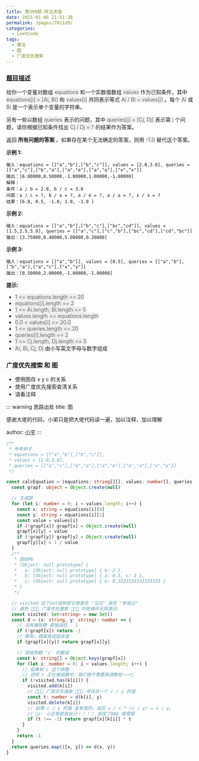 ```yaml
---
title: 第399题-除法求值
date: 2021-01-06 21:51:38
permalink: /pages/7011d9/
categories:
  - LeetCode
tags:
  - 算法
  - 图
  - 广度优先搜索
---
```


### [题目描述](https://leetcode-cn.com/problems/evaluate-division/)

给你一个变量对数组 <span style="background: #eee; color: #666;">equations</span> 和一个实数值数组 <span style="background: #eee; color: #666;">values</span> 作为已知条件，其中 <span style="background: #eee; color: #666;">equations[i] = [Ai, Bi]</span> 和 <span style="background: #eee; color: #666;">values[i]</span> 共同表示等式 <span style="background: #eee; color: #666;">Ai / Bi = values[i]</span> 。每个 <span style="background: #eee; color: #666;">Ai</span> 或 <span style="background: #eee; color: #666;">Bi</span> 是一个表示单个变量的字符串。

另有一些以数组 <span style="background: #eee; color: #666;">queries</span> 表示的问题，其中 <span style="background: #eee; color: #666;">queries[j] = [Cj, Dj]</span> 表示第 <span style="background: #eee; color: #666;">j</span> 个问题，请你根据已知条件找出 <span style="background: #eee; color: #666;">Cj / Dj = ?</span> 的结果作为答案。

返回 **所有问题的答案** 。如果存在某个无法确定的答案，则用 <span style="background: #eee; color: #666;">-1.0</span> 替代这个答案。

<!-- more -->

**示例 1:**

```
输入：equations = [["a","b"],["b","c"]], values = [2.0,3.0], queries = [["a","c"],["b","a"],["a","e"],["a","a"],["x","x"]]
输出：[6.00000,0.50000,-1.00000,1.00000,-1.00000]
解释：
条件：a / b = 2.0, b / c = 3.0
问题：a / c = ?, b / a = ?, a / e = ?, a / a = ?, x / x = ?
结果：[6.0, 0.5, -1.0, 1.0, -1.0 ]
```

**示例 2:**

```
输入：equations = [["a","b"],["b","c"],["bc","cd"]], values = [1.5,2.5,5.0], queries = [["a","c"],["c","b"],["bc","cd"],["cd","bc"]]
输出：[3.75000,0.40000,5.00000,0.20000]
```

**示例 3:**

```
输入：equations = [["a","b"]], values = [0.5], queries = [["a","b"],["b","a"],["a","c"],["x","y"]]
输出：[0.50000,2.00000,-1.00000,-1.00000]
```

**提示:**

- <span style="background: #eee; color: #666;">1 <= equations.length <= 20</span>
- <span style="background: #eee; color: #666;">equations[i].length == 2</span>
- <span style="background: #eee; color: #666;">1 <= Ai.length, Bi.length <= 5</span>
- <span style="background: #eee; color: #666;">values.length == equations.length</span>
- <span style="background: #eee; color: #666;">0.0 < values[i] <= 20.0</span>
- <span style="background: #eee; color: #666;">1 <= queries.length <= 20</span>
- <span style="background: #eee; color: #666;">queries[i].length == 2</span>
- <span style="background: #eee; color: #666;">1 <= Cj.length, Dj.length <= 5</span>
- <span style="background: #eee; color: #666;">Ai, Bi, Cj, Dj</span> 由小写英文字母与数字组成

### 广度优先搜索 和 图

- 使用图存 x y c 的关系
- 使用广度优先搜索查清关系
- 请看注释

::: warning 思路出处
title: 图

感谢大佬的代码，小弟只是把大佬代码读一遍，加以注释，加以理解

author: [小宇](https://leetcode-cn.com/problems/remove-duplicate-letters/solution/ha-xi-biao-shu-zu-zhan-5xing-dai-ma-2jie-ttcd/)
:::

```TypeScript
/**
 * 参考例子
 * equations = [["a","b"],["b","c"]],
 * values = [2.0,3.0],
 * queries = [["a","c"],["b","a"],["a","e"],["a","a"],["x","x"]]
 */

const calcEquation = (equations: string[][], values: number[], queries: string[][]): number[] => {
  const grapf: object = Object.create(null)

  // 生成图
  for (let i: number = 0; i < values.length; i++) {
    const x: string = equations[i][0]
    const y: string = equations[i][1]
    const value = values[i]
    if (!grapf[x]) grapf[x] = Object.create(null)
    grapf[x][y] = value
    if (!grapf[y]) grapf[y] = Object.create(null)
    grapf[y][x] = 1 / value
  }
  /**
   * 图结构
   * [Object: null prototype] {
   *   a: [Object: null prototype] { b: 2 },
   *   b: [Object: null prototype] { a: 0.5, c: 3 },
   *   c: [Object: null prototype] { b: 0.3333333333333333 }
   * }
   */

  // visited 这个set结构是记录是否 "见过" 是否 "参观过"
  // 避免 🚀🚀🚀 广度优先搜索 🚀🚀🚀 时死循环无限递归
  const visited: Set<string> = new Set()
  const d = (x: string, y: string): number => {
    // 没有被除数 直接返回 - 1
    if (!grapf[x]) return -1
    // 都有，就直接返回该值
    if (grapf[x][y]) return grapf[x][y]

    // 其他除数 'c' 的数组
    const k: string[] = Object.keys(grapf[x])
    for (let i: number = 0; i < values.length; i++) {
      // 如果有 c 这个除数
      // 说明 c 正在被调教中，我们就不需要再调教啦～～👯
      if (!visited.has(k[i])) {
        visited.add(k[i])
        // 🚀🚀🚀 广度优先搜索 🚀🚀🚀 寻找另一个 c / y 的值
        const t: number = d(k[i], y)
        visited.delete(k[i])
        // 如果 c / y 的值 是有值的，返回 x / c * (c / y) = x / y。
        // 🤡c: 小丑竟是我自己！！！！ 我哭了QAQ 嘤嘤嘤
        if (t !== -1) return grapf[x][k[i]] * t
      }
    }
    return -1
  }
  return queries.map(([x, y]) => d(x, y))
}
```
